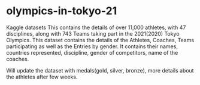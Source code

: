 # olympics-in-tokyo-21
Kaggle datasets
This contains the details of over 11,000 athletes, with 47 disciplines, along with 743 Teams taking part in the 2021(2020) Tokyo Olympics.
This dataset contains the details of the Athletes, Coaches, Teams participating as well as the Entries by gender. It contains their names, countries represented, discipline, gender of competitors, name of the coaches.

Will update the dataset with medals(gold, silver, bronze), more details about the athletes after few weeks.
